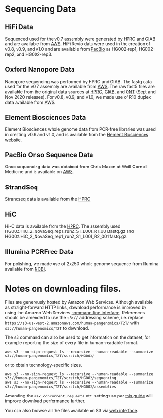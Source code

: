 # Sequencing Data
 
## HiFi Data
Sequenced used for the v0.7 assembly were generated by HPRC and GIAB and are available from [AWS](https://s3-us-west-2.amazonaws.com/human-pangenomics/index.html?prefix=T2T/scratch/HG002/sequencing/hifi/). HiFi Revio data were used in the creation of v0.8, v0.9, and v1.0 and are available from [PacBio](https://downloads.pacbcloud.com/public/revio/2022Q4/) as HG002-rep1, HG002-rep2, and HG002-rep3.
 
## Oxford Nanopore Data
Nanopore sequencing was performed by HPRC and GIAB. The fastq data used for the v0.7 assembly are available from [AWS](https://s3-us-west-2.amazonaws.com/human-pangenomics/index.html?prefix=T2T/scratch/HG002/sequencing/ont/). The raw fast5 files are available from the original data sources at [HPRC](https://s3-us-west-2.amazonaws.com/human-pangenomics/index.html?prefix=NHGRI_UCSC_panel/HG002/nanopore/), [GIAB](https://ftp-trace.ncbi.nlm.nih.gov/ReferenceSamples/giab/data/AshkenazimTrio/HG002_NA24385_son/Ultralong_OxfordNanopore/), and [ONT](https://labs.epi2me.io/dataindex/) (Sept and Nov 2020 releases). For v0.8, v0.9, and v1.0, we made use of R10 duplex data available from [AWS](https://s3-us-west-2.amazonaws.com/human-pangenomics/index.html?prefix=submissions/0CB931D5-AE0C-4187-8BD8-B3A9C9BFDADE--UCSC_HG002_R1041_Duplex_Dorado/Dorado_v0.1.1/stereo_duplex/).

## Element Biosciences Data
Element Biosciences whole genome data from PCR-free libraries was used in creating v0.9 and v1.0, and is available from the [Element Biosciences website](https://go.elementbiosciences.com/human-whole-genome-sequencing-cloudbreak).

## PacBio Onso Sequence Data
Onso sequencing data was obtained from Chris Mason at Weill Cornell Medicine and is available on [AWS](https://s3-us-west-2.amazonaws.com/human-pangenomics/index.html?prefix=T2T/scratch/HG002/sequencing/onso/Mason-Onso-HG002/).

## StrandSeq
Strandseq data is available from the [HPRC](https://s3-us-west-2.amazonaws.com/human-pangenomics/index.html?prefix=working/HPRC_PLUS/HG002/raw_data/Strand_seq/)
 
## HiC
Hi-C data is available from the [HPRC](https://s3-us-west-2.amazonaws.com/human-pangenomics/index.html?prefix=working/HPRC_PLUS/HG002/raw_data/hic/downsampled/). The assembly used HG002.HiC_2_NovaSeq_rep1_run2_S1_L001_R1_001.fastq.gz and HG002.HiC_2_NovaSeq_rep1_run2_S1_L001_R2_001.fastq.gz.
 
## Illumina PCRFree Data
For polishing, we made use of 2x250 whole genome sequence from Illumina available from [NCBI](https://ftp-trace.ncbi.nlm.nih.gov/giab/ftp/data/AshkenazimTrio/HG002_NA24385_son/NIST_Illumina_2x250bps/).

# Notes on downloading files.
 
Files are generously hosted by Amazon Web Services. Although available as straight-forward HTTP links, download performance is improved by using the Amazon Web Services <a href="https://aws.amazon.com/cli/">command-line interface</a>. References should be amended to use the `s3://` addressing scheme, i.e. replace `https://s3-us-west-2.amazonaws.com/human-pangenomics/T2T/` with `s3://human-pangenomics/T2T` to download.
 
The s3 command can also be used to get information on the dataset, for example reporting the size of every file in human-readable format.
 
    aws s3 --no-sign-request ls --recursive --human-readable --summarize s3://human-pangenomics/T2T/scratch/HG002/
 
or to obtain technology-specific sizes.
 
    aws s3 --no-sign-request ls --recursive --human-readable --summarize s3://human-pangenomics/T2T/scratch/HG002/sequencing
    aws s3 --no-sign-request ls --recursive --human-readable --summarize s3://human-pangenomics/T2T/scratch/HG002/assemblies
 
Amending the `max_concurrent_requests` etc. settings as per <a href="https://docs.aws.amazon.com/cli/latest/topic/s3-config.html">this guide</a> will improve download performance further.
 
You can also browse all the files available on S3 via <a href="https://s3-us-west-2.amazonaws.com/human-pangenomics/index.html?prefix=T2T/HG002/assemblies">web interface</a>.

